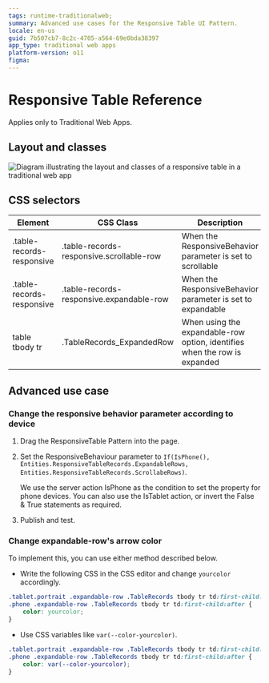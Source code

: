 ```yaml
---
tags: runtime-traditionalweb;
summary: Advanced use cases for the Responsive Table UI Pattern.
locale: en-us
guid: 7b507cb7-8c2c-4705-a564-69e0bda38397
app_type: traditional web apps
platform-version: o11
figma:
---
```


# Responsive Table Reference

<div class="info" markdown="1">

Applies only to Traditional Web Apps.

</div>

## Layout and classes

![Diagram illustrating the layout and classes of a responsive table in a traditional web app](images/responsivetable-4-diag.png "Responsive Table Layout Diagram")

## CSS selectors

| **Element** |  **CSS Class** |  **Description**  |
| ---|---|---
| .table-records-responsive |  .table-records-responsive.scrollable-row|  When the ResponsiveBehavior parameter is set to scrollable  |
| .table-records-responsive |  .table-records-responsive.expandable-row|  When the ResponsiveBehavior parameter is set to expandable  |
| table tbody tr |  .TableRecords_ExpandedRow |  When using the expandable-row option, identifies when the row is expanded  |

## Advanced use case

### Change the responsive behavior parameter according to device

1. Drag the ResponsiveTable Pattern into the page.

1. Set the ResponsiveBehaviour parameter to `If(IsPhone(), Entities.ResponsiveTableRecords.ExpandableRows, Entities.ResponsiveTableRecords.ScrollabeRows)`.

    We use the server action IsPhone as the condition to set the property for phone devices. You can also use the IsTablet action, or invert the False & True statements as required.

1. Publish and test.

### Change expandable-row's arrow color

To implement this, you can use either method described below.

* Write the following CSS in the CSS editor and change `yourcolor` accordingly.

```css
.tablet.portrait .expandable-row .TableRecords tbody tr td:first-child:after,
.phone .expandable-row .TableRecords tbody tr td:first-child:after {
    color: yourcolor;
}
```

* Use CSS variables like `var(--color-yourcolor)`.

```css
.tablet.portrait .expandable-row .TableRecords tbody tr td:first-child:after,
.phone .expandable-row .TableRecords tbody tr td:first-child:after {
    color: var(--color-yourcolor);
}
```
